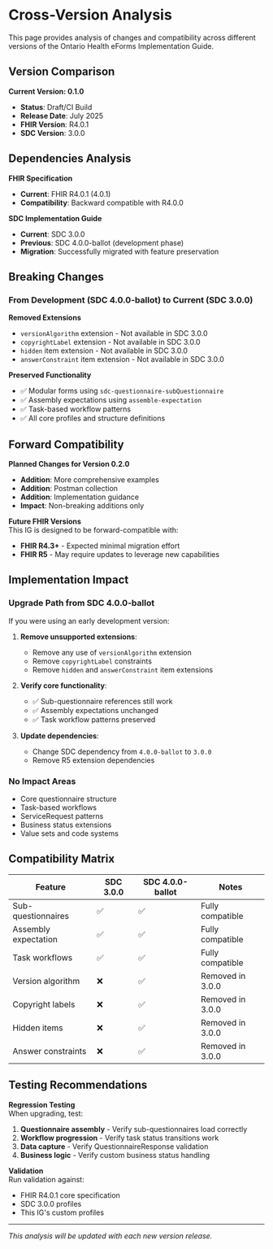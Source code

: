 # Cross-Version Analysis

This page provides analysis of changes and compatibility across different versions of the Ontario Health eForms Implementation Guide.

## Version Comparison

**Current Version: 0.1.0**
- **Status**: Draft/CI Build  
- **Release Date**: July 2025
- **FHIR Version**: R4.0.1
- **SDC Version**: 3.0.0

## Dependencies Analysis

**FHIR Specification**
- **Current**: FHIR R4.0.1 (4.0.1)
- **Compatibility**: Backward compatible with R4.0.0

**SDC Implementation Guide**
- **Current**: SDC 3.0.0
- **Previous**: SDC 4.0.0-ballot (development phase)
- **Migration**: Successfully migrated with feature preservation

## Breaking Changes

### From Development (SDC 4.0.0-ballot) to Current (SDC 3.0.0)

**Removed Extensions**
- `versionAlgorithm` extension - Not available in SDC 3.0.0
- `copyrightLabel` extension - Not available in SDC 3.0.0
- `hidden` item extension - Not available in SDC 3.0.0
- `answerConstraint` item extension - Not available in SDC 3.0.0

**Preserved Functionality**
- ✅ Modular forms using `sdc-questionnaire-subQuestionnaire`
- ✅ Assembly expectations using `assemble-expectation`
- ✅ Task-based workflow patterns
- ✅ All core profiles and structure definitions

## Forward Compatibility

**Planned Changes for Version 0.2.0**
- **Addition**: More comprehensive examples
- **Addition**: Postman collection
- **Addition**: Implementation guidance
- **Impact**: Non-breaking additions only

**Future FHIR Versions**  
This IG is designed to be forward-compatible with:
- **FHIR R4.3+** - Expected minimal migration effort
- **FHIR R5** - May require updates to leverage new capabilities

## Implementation Impact

### Upgrade Path from SDC 4.0.0-ballot
If you were using an early development version:

1. **Remove unsupported extensions**:
   - Remove any use of `versionAlgorithm` extension
   - Remove `copyrightLabel` constraints
   - Remove `hidden` and `answerConstraint` item extensions

2. **Verify core functionality**:
   - ✅ Sub-questionnaire references still work
   - ✅ Assembly expectations unchanged
   - ✅ Task workflow patterns preserved

3. **Update dependencies**:
   - Change SDC dependency from `4.0.0-ballot` to `3.0.0`
   - Remove R5 extension dependencies

### No Impact Areas
- Core questionnaire structure
- Task-based workflows
- ServiceRequest patterns
- Business status extensions
- Value sets and code systems

## Compatibility Matrix

| Feature | SDC 3.0.0 | SDC 4.0.0-ballot | Notes |
|---------|-----------|------------------|-------|
| Sub-questionnaires | ✅ | ✅ | Fully compatible |
| Assembly expectation | ✅ | ✅ | Fully compatible |
| Task workflows | ✅ | ✅ | Fully compatible |
| Version algorithm | ❌ | ✅ | Removed in 3.0.0 |
| Copyright labels | ❌ | ✅ | Removed in 3.0.0 |
| Hidden items | ❌ | ✅ | Removed in 3.0.0 |
| Answer constraints | ❌ | ✅ | Removed in 3.0.0 |

## Testing Recommendations

**Regression Testing**  
When upgrading, test:
1. **Questionnaire assembly** - Verify sub-questionnaires load correctly
2. **Workflow progression** - Verify task status transitions work
3. **Data capture** - Verify QuestionnaireResponse validation
4. **Business logic** - Verify custom business status handling

**Validation**  
Run validation against:
- FHIR R4.0.1 core specification
- SDC 3.0.0 profiles
- This IG's custom profiles

---

*This analysis will be updated with each new version release.*